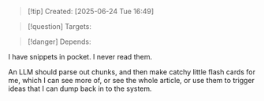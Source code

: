
>[!tip] Created: [2025-06-24 Tue 16:49]

>[!question] Targets: 

>[!danger] Depends: 

I have snippets in pocket.  I never read them.

An LLM should parse out chunks, and then make catchy little flash cards for me, which I can see more of, or see the whole article, or use them to trigger ideas that I can dump back in to the system.